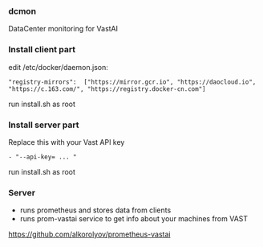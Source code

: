 ### dcmon
DataCenter monitoring for VastAI

### Install client part

edit /etc/docker/daemon.json:

```
"registry-mirrors":  ["https://mirror.gcr.io", "https://daocloud.io", "https://c.163.com/", "https://registry.docker-cn.com"]
```

run install.sh as root

### Install server part

Replace this with your Vast API key 
```
- "--api-key= ... "
```

run install.sh as root

### Server
* runs prometheus and stores data from clients
* runs prom-vastai service to get info about your machines from VAST

https://github.com/alkorolyov/prometheus-vastai
